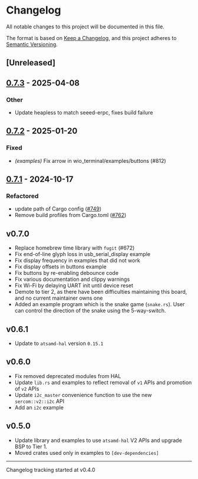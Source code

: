 # Changelog

All notable changes to this project will be documented in this file.

The format is based on [Keep a Changelog](https://keepachangelog.com/en/1.0.0/),
and this project adheres to [Semantic Versioning](https://semver.org/spec/v2.0.0.html).

## [Unreleased]

## [0.7.3](https://github.com/Cooler1989/atsamd_wio/compare/wio_terminal-0.7.2...wio_terminal-0.7.3) - 2025-04-08

### Other

- Update heapless to match seeed-erpc, fixes build failure

## [0.7.2](https://github.com/atsamd-rs/atsamd/compare/wio_terminal-0.7.1...wio_terminal-0.7.2) - 2025-01-20

### Fixed

- *(examples)* Fix arrow in wio_terminal/examples/buttons (#812)

## [0.7.1](https://github.com/atsamd-rs/atsamd/compare/wio_terminal-0.7.0...wio_terminal-0.7.1) - 2024-10-17

### Refactored

- update path of Cargo config ([#749](https://github.com/atsamd-rs/atsamd/pull/749)) 
- Remove build profiles from Cargo.toml ([#762](https://github.com/atsamd-rs/atsamd/pull/762))

## v0.7.0

- Replace homebrew time library with `fugit` (#672)
- Fix end-of-line glyph loss in usb_serial_display example
- Fix display frequency in examples that did not work
- Fix display offsets in buttons example
- Fix buttons by re-enabling debounce code
- Fix various documentation and clippy warnings
- Fix Wi-Fi by delaying UART init until device reset
- Demote to tier 2, as there have been difficulties maintaining this board, and no current maintainer owns one
- Added an example program which is the snake game (`snake.rs`). User can control the direction of the snake using the 5-way-switch.

## v0.6.1

- Update to `atsamd-hal` version `0.15.1`

## v0.6.0

- Fix removed deprecated modules from HAL
- Update `lib.rs` and examples to reflect removal of `v1` APIs and promotion of `v2` APIs
- Update `i2c_master` convenience function to use the new `sercom::v2::i2c` API
- Add an `i2c` example

## v0.5.0

- Update library and examples to use `atsamd-hal` V2 APIs and upgrade BSP to Tier 1.
- Moved crates used only in examples to `[dev-dependencies]`

---

Changelog tracking started at v0.4.0
